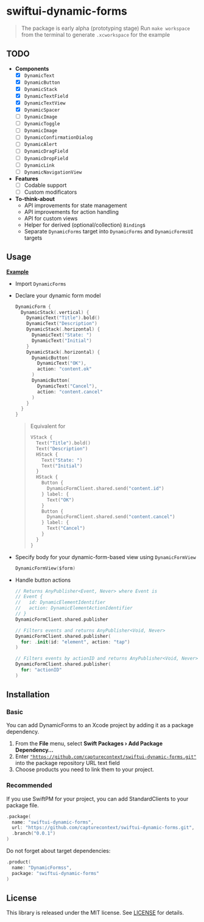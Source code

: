 # swiftui-dynamic-forms

> The package is early alpha (prototyping stage)
> Run `make workspace` from the terminal to generate `.xcworkspace` for the example



## TODO

- **Components**
  - [x] `DynamicText`
  - [x] `DynamicButton`
  - [x] `DynamicStack`
  - [x] `DynamicTextField`
  - [x] `DynamicTextView`
  - [x] `DynamicSpacer`
  - [ ] `DynamicImage`
  - [ ] `DynamicToggle`
  - [ ] `DynamicImage`
  - [ ] `DynamicConfirmationDialog`
  - [ ] `DynamicAlert`
  - [ ] `DynamicDragField`
  - [ ] `DynamicDropField`
  - [ ] `DynamicLink`
  - [ ] `DynamicNavigationView`
- **Features**
  - [ ] Codable support
  - [ ] Custom modificators
- **To-think-about**
  - API improvements for state management
  - API improvements for action handling
  - API for custom views
  - Helper for derived (optional/collection) `Binding`s
  - Separate `DynamicForms` target into `DynamicForms` and `DynamicFormsUI` targets



## Usage

[**Example**](Example/Shared/ContentView.swift)

- Import `DynamicForms`

- Declare your dynamic form model

  ```swift
  DynamicForm {
    DynamicStack(.vertical) {
      DynamicText("Title").bold()
      DynamicText("Description")
      DynamicStack(.horizontal) {
        DynamicText("State: ")
        DynamicText("Initial")
      }
      DynamicStack(.horizontal) {
        DynamicButton(
          DynamicText("OK"),
          action: "content.ok"
        )
        DynamicButton(
          DynamicText("Cancel"),
          action: "content.cancel"
        )
      }
    }
  }
  ```

  > Equivalent for
  >
  > ```swift
  > VStack {
  >   Text("Title").bold()
  >   Text("Description")
  >   HStack {
  >     Text("State: ")
  >     Text("Initial")
  >   }
  >   HStack {
  >     Button { 
  >       DynamicFormClient.shared.send("content.id")
  >     } label: {
  >       Text("OK")
  >     }
  >     Button { 
  >       DynamicFormClient.shared.send("content.cancel")
  >     } label: {
  >       Text("Cancel")
  >     }
  >   }
  > }
  > ```

- Specify body for your dynamic-form-based view using `DynamicFormView`

  ```swift
  DynamicFormView($form)
  ```

- Handle button actions

  ```swift
  // Returns AnyPublisher<Event, Never> where Event is
  // Event {
  //   id: DynamicElementIdentifier
  //   action: DynamicElementActionIdentifier
  // }
  DynamicFormClient.shared.publisher
  
  // Filters events and returns AnyPublisher<Void, Never>
  DynamicFormClient.shared.publisher(
    for: .init(id: "element", action: "tap")
  )
  
  // Filters events by actionID and returns AnyPublisher<Void, Never>
  DynamicFormClient.shared.publisher(
    for: "actionID"
  )
  ```



## Installation

### Basic

You can add DynamicForms to an Xcode project by adding it as a package dependency.

1. From the **File** menu, select **Swift Packages › Add Package Dependency…**
2. Enter [`"https://github.com/capturecontext/swiftui-dynamic-forms.git"`](https://github.com/capturecontext/swiftui-dynamic-forms.git) into the package repository URL text field
3. Choose products you need to link them to your project.

### Recommended

If you use SwiftPM for your project, you can add StandardClients to your package file.

```swift
.package(
  name: "swiftui-dynamic-forms",
  url: "https://github.com/capturecontext/swiftui-dynamic-forms.git", 
  .branch("0.0.1")
)
```

Do not forget about target dependencies:

```swift
.product(
  name: "DynamicFormss", 
  package: "swiftui-dynamic-forms"
)
```



## License

This library is released under the MIT license. See [LICENSE](LICENSE) for details.
